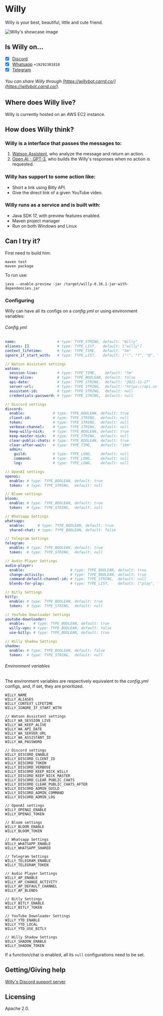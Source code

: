 # Willy
Willy is your best, beautiful, little and cute friend.

![Willy's showcase image](assets/showcase.png)

## Is Willy on...
* [x] [Discord](https://discordapp.com/users/604134489484165121)
* [x] [Whatsapp](https://wa.me/qr/6RTZSIBLC6RMD1) `+19292381810`
* [x] [Telegram](https://t.me/WillyDiscordBot)

###### You can share Willy through [https://willybot.carrd.co/](https://willybot.carrd.co/).

## Where does Willy live?
Willy is currently hosted on an AWS EC2 instance.

## How does Willy think?
### Willy is a interface that passes the messages to:
1. [Watson Assistent](https://assistant-us-south.watsonplatform.net/), who analyze the message and return an action.
2. [Open AI - GPT-3](https://openai.com/), who builds the Willy's responses when no action is requested.

### Willy has support to some action like:
* Short a link using Bitly API.
* Give the direct link of a given YouTube video.

### Willy runs as a service and is built with:
* Java SDK 17, with preview features enabled.
* Maven project manager
* Run on both Windows and Linux

## Can I try it?
First need to build him:
```shell
maven test
maven package
```
To run use:
```shell
java --enable-preview -jar /target/willy-0.16.1-jar-with-dependencies.jar
```

### Configuring
Willy can have all its configs on a *config.yml* or using environment variables:
###### Config.yml
```yaml
name:                   # type: TYPE_STRING, default: "Willy"
aliases: []             # type: TYPE_LIST,   default: ["willy"]
context_lifetime:       # type: TYPE_TIME,   default: "5m"
ignore_if_start_with:   # type: TYPE_LIST,   default: ["!", "?", "@", "/", "\\", "//", "#"]

// Watson Assistant settings
watson:
  session-live:         # type: TYPE_TIME,    default: "5m"
  keep-alive:           # type: TYPE_BOOLEAN, default: false
  api-date:             # type: TYPE_STRING,  default: "2021-11-27"
  server-url:           # type: TYPE_STRING,  default: "https://api.us-south.assistant.watson.cloud.ibm.com"
  assistant-id:         # type: TYPE_STRING,  default: null
  credentials-password: # type: TYPE_STRING,  default: null

// Discord settings
discord:
  enable:             # type: TYPE_BOOLEAN, default: true
  client-id:          # type: TYPE_STRING,  default: null
  token:              # type: TYPE_STRING,  default: null
  verbose-channel:    # type: TYPE_STRING,  default: null
  keep-willy-nick:    # type: TYPE_BOOLEAN, default: true
  keep-master-nick:   # type: TYPE_STRING,  default: null
  clear-public-chats: # type: TYPE_BOOLEAN, default: true
  clear-after-wait:   # type: TYPE_TIME,    default: "10m"
  admin:
    guild:            # type: TYPE_LONG,    default: null
    command:          # type: TYPE_LONG,    default: null
    log:              # type: TYPE_LONG,    default: null

// OpenAI settings
openai:
  enable: # type: TYPE_BOOLEAN, default: true
  token:  # type: TYPE_STRING,  default: null

// Bloom settings
bloom:
  enable: # type: TYPE_BOOLEAN, default: true
  token:  # type: TYPE_STRING,  default: null

// Whatsapp Settings
whatsapp:
  enable:      # type: TYPE_BOOLEAN, default: true
  shared-chat: # type: TYPE_BOOLEAN, default: false

// Telegram Settings
telegram:
  enable: # type: TYPE_BOOLEAN, default: true
  token:  # type: TYPE_STRING,  default: null

// Audio Player Settings
audio-player:
  enable:                     # type: TYPE_BOOLEAN, default: true
  change-activity:            # type: TYPE_BOOLEAN, default: true
  command-default-channel-id: # type: TYPE_STRING,  default: null
  blends-for-play:            # type: TYPE_LIST,    default: ["play", "toca", "adiciona", "reproduz", "reproduza", "toque", "coloca"]

// Bitly Settings
bitly:
  enable: # type: TYPE_BOOLEAN, default: true
  token:  # type: TYPE_STRING,  default: null

// YouTube Downloader Settings
youtube-downloader:
  enable:    # type: TYPE_BOOLEAN, default: true
  willy-vpn: # type: TYPE_BOOLEAN, default: false
  use-bitly: # type: TYPE_BOOLEAN, default: true

// Willy Shadow Settings
shadow:
  enable: # type: TYPE_BOOLEAN, default: false
  token:  # type: TYPE_STRING,  default: null
```
###### Environment variables
The environment variables are respectively equivalent to the *config.yml* configs, and, if set, they are prioritized.
```shell
WILLY_NAME
WILLY_ALIASES
WILLY_CONTEXT_LIFETIME
WILLY_IGNORE_IF_START_WITH

// Watson Assistant settings
WILLY_WA_SESSION_LIVE
WILLY_WA_KEEP_ALIVE
WILLY_WA_API_DATE
WILLY_WA_SERVER_URL
WILLY_WA_ASSISTANT_ID
WILLY_WA_PASSWORD

// Discord settings
WILLY_DISCORD_ENABLE
WILLY_DISCORD_CLIENT_ID
WILLY_DISCORD_TOKEN
WILLY_DISCORD_VERBOSE
WILLY_DISCORD_KEEP_NICK_WILLY
WILLY_DISCORD_KEEP_NICK_MASTER
WILLY_DISCORD_CLEAR_PUBLIC_CHATS
WILLY_DISCORD_CLEAR_PUBLIC_CHATS_AFTER
WILLY_DISCORD_ADMIN_GUILD
WILLY_DISCORD_ADMIN_COMMAND
WILLY_DISCORD_ADMIN_LOG

// OpenAI settings
WILLY_OPENAI_ENABLE
WILLY_OPENAI_TOKEN

// Bloom settings
WILLY_BLOOM_ENABLE
WILLY_BLOOM_TOKEN

// Whatsapp Settings
WILLY_WHATSAPP_ENABLE
WILLY_WHATSAPP_SHARED

// Telegram Settings
WILLY_TELEGRAM_ENABLE
WILLY_TELEGRAM_TOKEN

// Audio Player Settings
WILLY_AP_ENABLE
WILLY_AP_CHANGE_ACTIVITY
WILLY_AP_DEFAULT_CHANNEL
WILLY_AP_BLENDS

// Bitly Settings
WILLY_BITLY_ENABLE
WILLY_BITLY_TOKEN

// YouTube Downloader Settings
WILLY_YTD_ENABLE
WILLY_YTD_LOCAL
WILLY_YTD_USE_BITLY

// Willy Shadow Settings
WILLY_SHADOW_ENABLE
WILLY_SHADOW_TOKEN
```
If a function/chat is enabled, all its `null` configurations need to be set.

## Getting/Giving help
[Willy's Discord support server](https://discord.gg/q4yGa9G7hh)

## Licensing
Apache 2.0.



